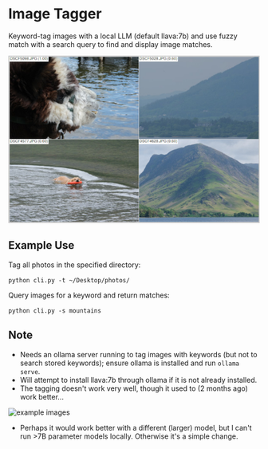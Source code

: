 # Image Tagger

Keyword-tag images with a local LLM (default llava:7b) and use fuzzy match with a search query to find and display image matches.

![example output](img/output.jpg)

## Example Use
Tag all photos in the specified directory:
```
python cli.py -t ~/Desktop/photos/
```
Query images for a keyword and return matches:
```
python cli.py -s mountains 
```

## Note
- Needs an ollama server running to tag images with keywords (but not to search stored keywords); ensure ollama is installed and run `ollama serve`.
- Will attempt to install llava:7b through ollama if it is not already installed.
- The tagging doesn't work very well, though it used to (2 months ago) work better...

![example images](images.jpg)

- Perhaps it would work better with a different (larger) model, but I can't run >7B parameter models locally. Otherwise it's a simple change. 

